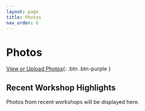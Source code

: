 ```yaml
---
layout: page
title: Photos
nav_order: 6
---
```


# Photos
[View or Upload Photos](https://drive.google.com/drive/folders/1HPL_hac2O050P-1K7ewO00yvAybS26py?usp=sharing){: .btn .btn-purple }

## Recent Workshop Highlights
Photos from recent workshops will be displayed here.

